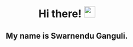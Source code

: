 # <div align="center">Hi there! <img src="https://raw.githubusercontent.com/MartinHeinz/MartinHeinz/master/wave.gif" width="30px"></div>
## <div align="center">My name is Swarnendu Ganguli.</div>

<!--
**SwarnenduGanguli25/SwarnenduGanguli25** is a ✨ _special_ ✨ repository because its `README.md` (this file) appears on your GitHub profile.

Here are some ideas to get you started:

- 🔭 I’m currently working on ...
- 🌱 I’m currently learning ...
- 👯 I’m looking to collaborate on ...
- 🤔 I’m looking for help with ...
- 💬 Ask me about ...
- 📫 How to reach me: ...
- 😄 Pronouns: ...
- ⚡ Fun fact: ...
-->
